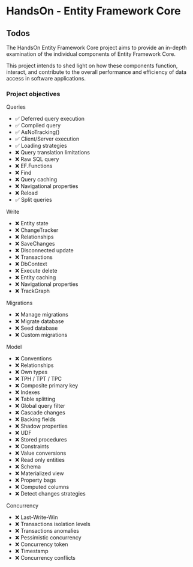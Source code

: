 # HandsOn - Entity Framework Core 

## Todos

The HandsOn Entity Framework Core project aims to provide an in-depth examination of the individual components of Entity Framework Core. 

This project intends to shed light on how these components function, interact, and contribute to the overall performance and efficiency of data access in software applications.

### Project objectives

Queries

- :white_check_mark: Deferred query execution
- :white_check_mark: Compiled query
- :white_check_mark: AsNoTracking()
- :white_check_mark: Client/Server execution
- :white_check_mark: Loading strategies
- :x: Query translation limitations
- :x: Raw SQL query
- :x: EF.Functions
- :x: Find
- :x: Query caching
- :x: Navigational properties
- :x: Reload
- :white_check_mark: Split queries

Write
- :x: Entity state
- :x: ChangeTracker
- :x: Relationships
- :x: SaveChanges
- :x: Disconnected update
- :x: Transactions
- :x: DbContext
- :x: Execute delete
- :x: Entity caching
- :x: Navigational properties
- :x: TrackGraph

Migrations
- :x: Manage migrations
- :x: Migrate database
- :x: Seed database
- :x: Custom migrations

Model
- :x: Conventions
- :x: Relationships
- :x: Own types
- :x: TPH / TPT / TPC
- :x: Composite primary key
- :x: Indexes
- :x: Table splitting
- :x: Global query filter
- :x: Cascade changes
- :x: Backing fields
- :x: Shadow properties
- :x: UDF
- :x: Stored procedures
- :x: Constraints
- :x: Value conversions
- :x: Read only entities
- :x: Schema
- :x: Materialized view
- :x: Property bags
- :x: Computed columns
- :x: Detect changes strategies

Concurrency
- :x: Last-Write-Win
- :x: Transactions isolation levels
- :x: Transactions anomalies
- :x: Pessimistic concurrency
- :x: Concurrency token
- :x: Timestamp
- :x: Concurrency conflicts